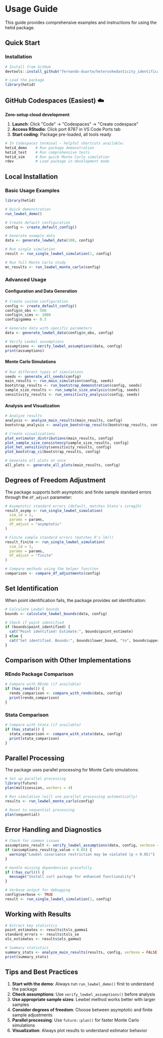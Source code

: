 # Usage Guide

This guide provides comprehensive examples and instructions for using the hetid package.

## Quick Start

### Installation

```r
# Install from GitHub
devtools::install_github("fernando-duarte/heteroskedasticity_identification")

# Load the package
library(hetid)
```

## GitHub Codespaces (Easiest) ☁️

**Zero-setup cloud development**:

1. **Launch**: Click "Code" → "Codespaces" → "Create codespace"
2. **Access RStudio**: Click port 8787 in VS Code Ports tab
3. **Start coding**: Package pre-loaded, all tools ready

```bash
# In Codespaces terminal - helpful shortcuts available:
hetid_demo    # Run package demonstration
hetid_test    # Run comprehensive tests
hetid_sim     # Run quick Monte Carlo simulation
rdev          # Load package in development mode
```

## Local Installation

### Basic Usage Examples

```r
library(hetid)

# Quick demonstration
run_lewbel_demo()

# Create default configuration
config <- create_default_config()

# Generate example data
data <- generate_lewbel_data(100, config)

# Run single simulation
result <- run_single_lewbel_simulation(1, config)

# Run full Monte Carlo study
mc_results <- run_lewbel_monte_carlo(config)
```

### Advanced Usage

#### Configuration and Data Generation

```r
# Create custom configuration
config <- create_default_config()
config$n_obs <- 500
config$n_sims <- 1000
config$gamma <- 0.5

# Generate data with specific parameters
data <- generate_lewbel_data(config$n_obs, config)

# Verify Lewbel assumptions
assumptions <- verify_lewbel_assumptions(data, config)
print(assumptions)
```

#### Monte Carlo Simulations

```r
# Run different types of simulations
seeds <- generate_all_seeds(config)
main_results <- run_main_simulation(config, seeds)
bootstrap_results <- run_bootstrap_demonstration(config, seeds)
sample_size_results <- run_sample_size_analysis(config, seeds)
sensitivity_results <- run_sensitivity_analysis(config, seeds)
```

#### Analysis and Visualization

```r
# Analyze results
analysis <- analyze_main_results(main_results, config)
bootstrap_analysis <- analyze_bootstrap_results(bootstrap_results, config)

# Create visualizations
plot_estimator_distributions(main_results, config)
plot_sample_size_consistency(sample_size_results, config)
plot_het_sensitivity(sensitivity_results, config)
plot_bootstrap_ci(bootstrap_results, config)

# Generate all plots at once
all_plots <- generate_all_plots(main_results, config)
```

## Degrees of Freedom Adjustment

The package supports both asymptotic and finite sample standard errors through the `df_adjust` parameter:

```r
# Asymptotic standard errors (default, matches Stata's ivreg2h)
result_asymp <- run_single_lewbel_simulation(
  sim_id = 1,
  params = params,
  df_adjust = "asymptotic"
)

# Finite sample standard errors (matches R's lm())
result_finite <- run_single_lewbel_simulation(
  sim_id = 1,
  params = params,
  df_adjust = "finite"
)

# Compare methods using the helper function
comparison <- compare_df_adjustments(config)
```

## Set Identification

When point identification fails, the package provides set identification:

```r
# Calculate Lewbel bounds
bounds <- calculate_lewbel_bounds(data, config)

# Check if point identified
if (bounds$point_identified) {
  cat("Point identified! Estimate:", bounds$point_estimate)
} else {
  cat("Set identified. Bounds:", bounds$lower_bound, "to", bounds$upper_bound)
}
```

## Comparison with Other Implementations

### REndo Package Comparison

```r
# Compare with REndo (if available)
if (has_rendo()) {
  rendo_comparison <- compare_with_rendo(data, config)
  print(rendo_comparison)
}
```

### Stata Comparison

```r
# Compare with Stata (if available)
if (has_stata()) {
  stata_comparison <- compare_with_stata(data, config)
  print(stata_comparison)
}
```

## Parallel Processing

The package uses parallel processing for Monte Carlo simulations:

```r
# Set up parallel processing
library(future)
plan(multisession, workers = 4)

# Run simulation (will use parallel processing automatically)
results <- run_lewbel_monte_carlo(config)

# Reset to sequential processing
plan(sequential)
```

## Error Handling and Diagnostics

```r
# Check for common issues
assumptions_result <- verify_lewbel_assumptions(data, config, verbose = FALSE)
if (assumptions_result$p_value < 0.05) {
  warning("Lewbel covariance restriction may be violated (p < 0.05)")
}

# Handle missing dependencies gracefully
if (!has_curl()) {
  message("Install curl package for enhanced functionality")
}

# Verbose output for debugging
config$verbose <- TRUE
result <- run_single_lewbel_simulation(1, config)
```

## Working with Results

```r
# Extract key statistics
point_estimates <- results$tsls_gamma1
standard_errors <- results$tsls_se
ols_estimates <- results$ols_gamma1

# Summary statistics
summary_stats <- analyze_main_results(results, config, verbose = FALSE)
print(summary_stats)
```

## Tips and Best Practices

1. **Start with the demo**: Always run `run_lewbel_demo()` first to understand the package
2. **Check assumptions**: Use `verify_lewbel_assumptions()` before analysis
3. **Use appropriate sample sizes**: Lewbel method works better with larger samples
4. **Consider degrees of freedom**: Choose between asymptotic and finite sample adjustments
5. **Parallel processing**: Use `future::plan()` for faster Monte Carlo simulations
6. **Visualization**: Always plot results to understand estimator behavior
